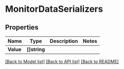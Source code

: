 # MonitorDataSerializers

## Properties

Name | Type | Description | Notes
------------ | ------------- | ------------- | -------------
**Value** | **[]string** |  | 

[[Back to Model list]](../README.md#documentation-for-models) [[Back to API list]](../README.md#documentation-for-api-endpoints) [[Back to README]](../README.md)


